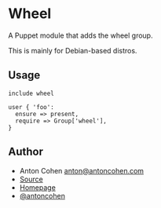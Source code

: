 # Wheel #

A Puppet module that adds the wheel group.

This is mainly for Debian-based distros.

## Usage ##

    include wheel

    user { 'foo':
      ensure => present,
      require => Group['wheel'],
    }

## Author ##

* Anton Cohen <anton@antoncohen.com>
* [Source](https://github.com/antoncohen/puppet-wheel)
* [Homepage](http://www.antoncohen.com/)
* [@antoncohen](http://twitter.com/antoncohen)
